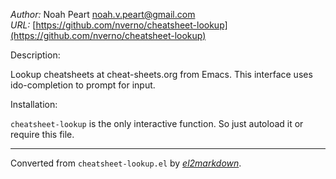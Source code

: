 *Author:* Noah Peart <noah.v.peart@gmail.com><br>
*URL:* [https://github.com/nverno/cheatsheet-lookup](https://github.com/nverno/cheatsheet-lookup)<br>

Description:

Lookup cheatsheets at cheat-sheets.org from Emacs.  This interface uses
ido-completion to prompt for input.

Installation:

`cheatsheet-lookup` is the only interactive function.  So just autoload it or
require this file.


---
Converted from `cheatsheet-lookup.el` by [*el2markdown*](https://github.com/Lindydancer/el2markdown).
